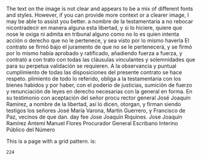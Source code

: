 The text on the image is not clear and appears to be a mix of different fonts and styles. However, if you can provide more context or a clearer image, I may be able to assist you better.
a nombre de la testamentaria a no rebocar nicontradecir en manera alguna esta libertad, y si lo hiciere, quiere que nose le oxiga ni admita en tribunal alguno como no lo es quien intenta acción o derecho que no le pertenece, y sea visto por lo mismo haverla
El contrato se firmó bajo el juramento de que no se le pertenecerá, y se firmó por lo mismo había aprobado y ratificado, añadiendo fuerza a fuerza, y contrató a con trato con todas las cláusulas vinculantes y solemnidades que para su perpetua validación se requieren. A la observancia y puntual cumplimiento de todas las disposiciones del presente contrato se hace respeto.
plimiento de todo lo referido, obliga a la testamentaria con los bienes habidos y por haber, con el poderío de justicias, sumición de fuerzo y renunciación de leyes en derecho necesarias con la general en forma. En su testimonio con aceptación del señor procu
rector general José Joaquín Ramírez, a nombre de la libertad, así lo dicen, otorgan, y firman siendo testigos los señores José María Varona, Martín Guerrero, y Francisco de Paz, vecinos de que dan.
day fee
Jose Joaquín Riquines.
Jose Joaquín Ramírez
Antemí Manuel Flores
Procurador General
Escribano Interino Público del Número

This is a page with a grid pattern.
is:

```plaintext
224